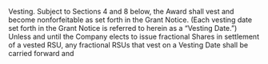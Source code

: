 Vesting.    Subject  to  Sections  4  and  8  below,  the  Award  shall  vest  and  become
nonforfeitable as set forth in the Grant Notice. (Each vesting date set forth in the Grant Notice is referred
to  herein  as  a  “Vesting  Date.”)  Unless  and  until  the  Company  elects  to  issue  fractional  Shares  in
settlement of a vested RSU, any fractional RSUs that vest on a Vesting Date shall be carried forward and